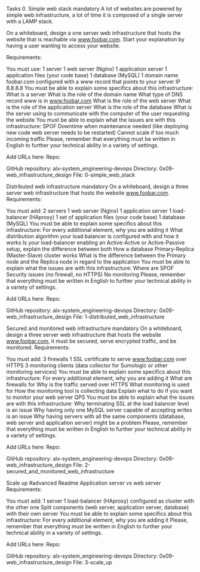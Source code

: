 Tasks 0. Simple web stack mandatory A lot of websites are powered by simple web infrastructure, a lot of time it is composed of a single server with a LAMP stack.

On a whiteboard, design a one server web infrastructure that hosts the website that is reachable via www.foobar.com. Start your explanation by having a user wanting to access your website.

Requirements:

You must use: 1 server 1 web server (Nginx) 1 application server 1 application files (your code base) 1 database (MySQL) 1 domain name foobar.com configured with a www record that points to your server IP 8.8.8.8 You must be able to explain some specifics about this infrastructure: What is a server What is the role of the domain name What type of DNS record www is in www.foobar.com What is the role of the web server What is the role of the application server What is the role of the database What is the server using to communicate with the computer of the user requesting the website You must be able to explain what the issues are with this infrastructure: SPOF Downtime when maintenance needed (like deploying new code web server needs to be restarted) Cannot scale if too much incoming traffic Please, remember that everything must be written in English to further your technical ability in a variety of settings.

Add URLs here: Repo:

GitHub repository: alx-system_engineering-devops Directory: 0x09-web_infrastructure_design File: 0-simple_web_stack

Distributed web infrastructure mandatory On a whiteboard, design a three server web infrastructure that hosts the website www.foobar.com.
Requirements:

You must add: 2 servers 1 web server (Nginx) 1 application server 1 load-balancer (HAproxy) 1 set of application files (your code base) 1 database (MySQL) You must be able to explain some specifics about this infrastructure: For every additional element, why you are adding it What distribution algorithm your load balancer is configured with and how it works Is your load-balancer enabling an Active-Active or Active-Passive setup, explain the difference between both How a database Primary-Replica (Master-Slave) cluster works What is the difference between the Primary node and the Replica node in regard to the application You must be able to explain what the issues are with this infrastructure: Where are SPOF Security issues (no firewall, no HTTPS) No monitoring Please, remember that everything must be written in English to further your technical ability in a variety of settings.

Add URLs here: Repo:

GitHub repository: alx-system_engineering-devops Directory: 0x09-web_infrastructure_design File: 1-distributed_web_infrastructure

Secured and monitored web infrastructure mandatory On a whiteboard, design a three server web infrastructure that hosts the website www.foobar.com, it must be secured, serve encrypted traffic, and be monitored.
Requirements:

You must add: 3 firewalls 1 SSL certificate to serve www.foobar.com over HTTPS 3 monitoring clients (data collector for Sumologic or other monitoring services) You must be able to explain some specifics about this infrastructure: For every additional element, why you are adding it What are firewalls for Why is the traffic served over HTTPS What monitoring is used for How the monitoring tool is collecting data Explain what to do if you want to monitor your web server QPS You must be able to explain what the issues are with this infrastructure: Why terminating SSL at the load balancer level is an issue Why having only one MySQL server capable of accepting writes is an issue Why having servers with all the same components (database, web server and application server) might be a problem Please, remember that everything must be written in English to further your technical ability in a variety of settings.

Add URLs here: Repo:

GitHub repository: alx-system_engineering-devops Directory: 0x09-web_infrastructure_design File: 2-secured_and_monitored_web_infrastructure

Scale up #advanced Readme
Application server vs web server Requirements:

You must add: 1 server 1 load-balancer (HAproxy) configured as cluster with the other one Split components (web server, application server, database) with their own server You must be able to explain some specifics about this infrastructure: For every additional element, why you are adding it Please, remember that everything must be written in English to further your technical ability in a variety of settings.

Add URLs here: Repo:

GitHub repository: alx-system_engineering-devops Directory: 0x09-web_infrastructure_design File: 3-scale_up